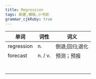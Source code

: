```yaml
---
title: Regression
tags: 新建,模板,小书匠
grammar_cjkRuby: true
---
```



| 单词 | 词性 | 词义  |
| ---------- | --- | --- |
| regression | n.  | 倒退;回归;退化 |
| forecast | n. / v.  | 预测；预报 |
|            |     |     |
|            |     |     |
|            |     |     |
|            |     |     |
|            |     |     |
|            |     |     |
|            |     |     |
